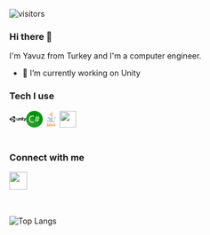 ![visitors](https://img.shields.io/badge/dynamic/json?color=informational&label=visitor%20count&query=value&url=https%3A%2F%2Fapi.countapi.xyz%2Fhit%2Fyavuzozay.yavuzozay%2Freadme)
### Hi there 👋 
 I'm Yavuz from Turkey and I'm a computer engineer. 
 
- 🔭 I’m currently working on Unity 



### Tech I use
<img src="https://raw.githubusercontent.com/github/explore/80688e429a7d4ef2fca1e82350fe8e3517d3494d/topics/unity/unity.png" width="30" height="30"  align="left"/> 
<img src="https://raw.githubusercontent.com/github/explore/80688e429a7d4ef2fca1e82350fe8e3517d3494d/topics/csharp/csharp.png" width="30" height="30"  align="left"/>
<img src="https://raw.githubusercontent.com/github/explore/80688e429a7d4ef2fca1e82350fe8e3517d3494d/topics/java/java.png" width="30" height="30" align="left"/>
<img src="https://icon-library.com/images/blender-3d-icon/blender-3d-icon-9.jpg" width="30" height="30" align="left"/> <br> <br> <br>

### Connect with me
[<img height="32" width="32" src="https://unpkg.com/simple-icons@v5/icons/linkedin.svg" />][linkedin]

<br>

![Top Langs](https://github-readme-stats.vercel.app/api/top-langs/?username=yavuzozay&hide=ShaderLab&theme=blueberry  )

 <br>




[linkedin]: https://linkedin.com/in/yavuz-selim-özay-38b796193

 


 

<!--
**yavuzozay/yavuzozay** is a ✨ _special_ ✨ repository because its `README.md` (this file) appears on your GitHub profile.

Here are some ideas to get you started:

- 🔭 I’m currently working on ...
- 🌱 I’m currently learning ...
- 👯 I’m looking to collaborate on ...
- 🤔 I’m looking for help with ...
- 💬 Ask me about ...
- 📫 How to reach me: ...
- 😄 Pronouns: ...
- ⚡ Fun fact: ...
-->
